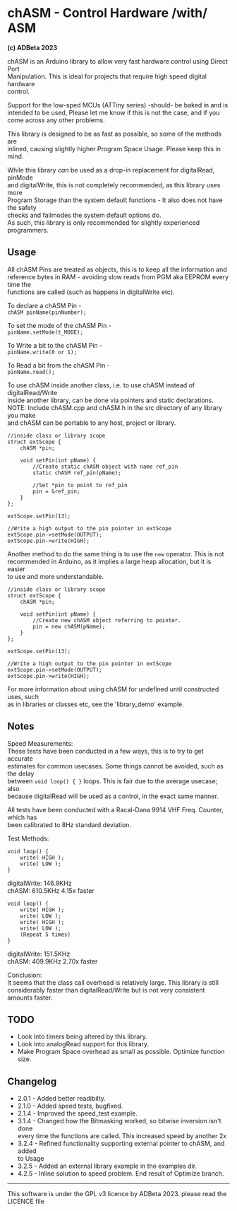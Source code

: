 # chASM - Control Hardware /with/ ASM 
<b> (c) ADBeta 2023</b>

chASM is an Arduino library to allow very fast hardware control using Direct Port  
Manipulation. This is ideal for projects that require high speed digital hardware  
control.  

Support for the low-sped MCUs (ATTiny series) -should- be baked in and is  
intended to be used, Please let me know if this is not the case, and if you  
come across any other problems.  

This library is designed to be as fast as possible, so some of the methods are  
inlined, causing slightly higher Program Space Usage. Please keep this in mind.  

While this library *can* be used as a drop-in replacement for digitalRead, pinMode  
and digitalWrite, this is not completely recommended, as this library uses more  
Program Storage than the system default functions - It also does not have the safety  
checks and failmodes the system default options do.  
As such, this library is only recommended for slightly experienced programmers.  

## Usage
All chASM Pins are treated as objects, this is to keep all the information and  
reference bytes in RAM - avoiding slow reads from PGM aka EEPROM every time the  
functions are called (such as happens in digitalWrite etc).  

To declare a chASM Pin -  
`chASM pinName(pinNumber);`

To set the mode of the chASM Pin -  
`pinName.setMode(t_MODE);`

To Write a bit to the chASM Pin -  
`pinName.write(0 or 1);`

To Read a bit from the chASM Pin -  
`pinName.read();`

To use chASM inside another class, i.e. to use chASM instead of digitalRead/Write  
inside another library, can be done via pointers and static declarations.  
NOTE: Include chASM.cpp and chASM.h in the src directory of any library you make  
and chASM can be portable to any host, project or library.  
```
//inside class or library scope
struct extScope {
	chASM *pin;

	void setPin(int pName) {
		//Create static chASM object with name ref_pin
		static chASM ref_pin(pName);
		
		//Set *pin to point to ref_pin 
		pin = &ref_pin;
	}
};

extScope.setPin(13);

//Write a high output to the pin pointer in extScope
extScope.pin->setMode(OUTPUT);
extScope.pin->write(HIGH);
```

Another method to do the same thing is to use the `new` operator. This is not  
recommended in Arduino, as it implies a large heap allocation, but it is easier  
to use and more understandable.  
```
//inside class or library scope
struct extScope {
	chASM *pin;

	void setPin(int pName) {
		//Create new chASM object referring to pointer.
		pin = new chASM(pName);
	}
};

extScope.setPin(13);

//Write a high output to the pin pointer in extScope
extScope.pin->setMode(OUTPUT);
extScope.pin->write(HIGH);
```

For more information about using chASM for undefined until constructed uses, such  
as in libraries or classes etc, see the 'library_demo' example.  

## Notes
Speed Measurements:  
These tests have been conducted in a few ways, this is to try to get accurate  
estimates for common usecases. Some things cannot be avoided, such as the delay  
between `void loop() { }` loops. This is fair due to the average usecase; also  
because digitalRead will be used as a control, in the exact same manner.  

All tests have been conducted with a Racal-Dana 9914 VHF Freq. Counter, which has  
been calibrated to 8Hz standard deviation.  

Test Methods:  
```
void loop() {
	write( HIGH );
	write( LOW );
}
```
digitalWrite:  146.9KHz  
chASM:         610.5KHz    4.15x faster  

```
void loop() {
	write( HIGH );
	write( LOW );
	write( HIGH );
	write( LOW );
	(Repeat 5 times)
}
```
digitalWrite:  151.5KHz  
chASM:         409.9KHz    2.70x faster  

Conclusion:  
It seems that the class call overhead is relatively large. This library is still  
considerably faster than digitalRead/Write but is not very consistent amounts faster.  

## TODO
* Look into timers being altered by this library.  
* Look into analogRead support for this library.  
* Make Program Space overhead as small as possible. Optimize function size.  

## Changelog
* 2.0.1 - Added better readibilty.  
* 2.1.0 - Added speed tests, bugfixed.  
* 2.1.4 - Improved the speed_test example.  
* 3.1.4 - Changed how the Bitmasking worked, so bitwise inversion isn't done  
every time the functions are called. This increased speed by another 2x  
* 3.2.4 - Refined functionality supporting external pointer to chASM, and added  
to Usage  
* 3.2.5 - Added an external library example in the examples dir.  
* 4.2.5 - Inline solution to speed problem. End result of Optimize branch.  

--------------------------------------------------------------------------------
This software is under the GPL v3 licence by ADBeta 2023. please read the
LICENCE file
